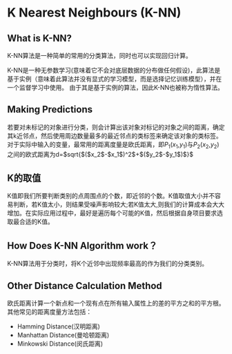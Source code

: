 # K Nearest Neighbours (K-NN)

## What is K-NN?

K-NN算法是一种简单的常用的分类算法，同时也可以实现回归计算。

K-NN是一种无参数学习(意味着它不会对底层数据的分布做任何假设)，此算法是基于实例（意味着此算法并没有显式的学习模型，而是选择记忆训练模型），并在一个监督学习中使用。
由于其是基于实例的算法，因此K-NN也被称为惰性算法。

## Making Predictions

若要对未标记的对象进行分类，则会计算出该对象对标记的对象之间的距离，确定其k近邻点，然后使用周边数量最多的最近邻点的类标签来确定该对象的类标签。对于实际中输入的变量，最常用的距离度量是欧氏距离，即$P_1$($x_1$,$y_1$)与$P_2$($x_2$,$y_2$)之间的欧式距离为d=$sqrt{$($x_2$-$x_1$)^2$+$($y_2$-$y_1$)$}$

##  K的取值

K值即我们所要判断类别的点周围点的个数，即近邻的个数。K值取值大小并不容易判断，若K值太小，则结果受噪声影响较大;若K值太大,则我们的计算成本会大大增加。在实际应用过程中，最好是遍历每个可能的K值，然后根据自身项目要求选取最合适的K值。

## How Does K-NN Algorithm work？

K-NN算法用于分类时，将K个近邻中出现频率最高的作为我们的分类类别。

## Other  Distance Calculation Method

欧氏距离计算一个新点和一个现有点在所有输入属性上的差的平方之和的平方根。
其他常见的距离度量方法包括：
- Hamming Distance(汉明距离)
- Manhattan Distance(曼哈顿距离)
- Minkowski Distance(闵氏距离)
